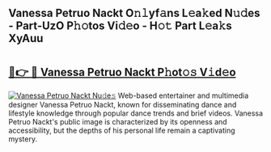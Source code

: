 ## Vanessa Petruo Nackt O𝚗𝚕yf𝚊ns L𝚎a𝚔ed N𝚞𝚍es - Part-UzO P𝚑𝚘tos Vi𝚍𝚎o - H𝚘𝚝 Part L𝚎a𝚔s XyAuu

# <h2><a href="http://kfccmu.oniu.top/?m=Vanessa+Petruo+Nackt">🔗👉 🔴 Vanessa Petruo Nackt P𝚑ot𝚘𝚜 V𝚒d𝚎o</a></h2>

[![Vanessa Petruo Nackt Nu𝚍e𝚜](https://i.imgur.com/0qMVB7G.gif)](http://kfccmu.oniu.top/?m=Vanessa+Petruo+Nackt)
Web-based entertainer and multimedia designer Vanessa Petruo Nackt, known for disseminating dance and lifestyle knowledge through popular dance trends and brief videos. Vanessa Petruo Nackt's public image is characterized by its openness and accessibility, but the depths of his personal life remain a captivating mystery.  
